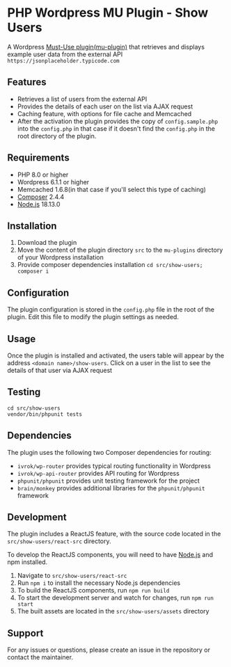 # PHP Wordpress MU Plugin - Show Users

A Wordpress [Must-Use plugin(mu-plugin)](https://wordpress.org/documentation/article/must-use-plugins/) that retrieves and displays example user data from the external API `https://jsonplaceholder.typicode.com`

## Features

- Retrieves a list of users from the external API
- Provides the details of each user on the list via AJAX request
- Caching feature, with options for file cache and Memcached
- After the activation the plugin provides the copy of `config.sample.php` into the `config.php` in that case if it doesn't find the `config.php` in the root directory of the plugin.

## Requirements

- PHP 8.0 or higher
- Wordpress 6.1.1 or higher
- Memcached 1.6.8(in that case if you'll select this type of caching)
- [Composer](https://getcomposer.org/) 2.4.4
- [Node.js](https://nodejs.org/en/) 18.13.0

## Installation

1. Download the plugin
2. Move the content of the plugin directory `src` to the `mu-plugins` directory of your Wordpress installation
3. Provide composer dependencies installation `cd src/show-users; composer i`

## Configuration

The plugin configuration is stored in the `config.php` file in the root of the plugin. Edit this file to modify the plugin settings as needed.

## Usage

Once the plugin is installed and activated, the users table will appear by the address `<domain name>/show-users`.
Click on a user in the list to see the details of that user via AJAX request

## Testing 

```shell
cd src/show-users
vendor/bin/phpunit tests
```

## Dependencies

The plugin uses the following two Composer dependencies for routing:

- `ivrok/wp-router` provides typical routing functionality in Wordpress
- `ivrok/wp-api-router` provides API routing for Wordpress
- `phpunit/phpunit` provides unit testing framework for the project
- `brain/monkey` provides additional libraries for the `phpunit/phpunit` framework

## Development

The plugin includes a ReactJS feature, with the source code located in the `src/show-users/react-src` directory.

To develop the ReactJS components, you will need to have [Node.js](https://nodejs.org/en/) and npm installed.

1. Navigate to `src/show-users/react-src`
2. Run `npm i` to install the necessary Node.js dependencies
3. To build the ReactJS components, run `npm run build`
4. To start the development server and watch for changes, run `npm run start`
5. The built assets are located in the `src/show-users/assets` directory

## Support

For any issues or questions, please create an issue in the repository or contact the maintainer.


